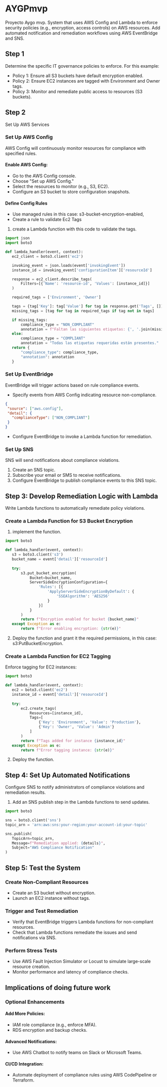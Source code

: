 # AYGPmvp
Proyecto Aygo mvp.
System that uses AWS Config and Lambda to enforce security policies (e.g., encryption, access controls) on AWS resources.
Add automated notification and remediation workflows using AWS EventBridge and SNS.

## Step 1
Determine the specific IT governance policies to enforce. For this example:
* Policy 1: Ensure all S3 buckets have default encryption enabled.
* Policy 2: Ensure EC2 instances are tagged with Environment and Owner tags.
* Policy 3: Monitor and remediate public access to resources (S3 buckets).
## Step 2
Set Up AWS Services
### Set Up AWS Config
AWS Config will continuously monitor resources for compliance with specified rules.
#### Enable AWS Config:
* Go to the AWS Config console.
* Choose "Set up AWS Config."
* Select the resources to monitor (e.g., S3, EC2).
* Configure an S3 bucket to store configuration snapshots.
#### Define Config Rules
* Use managed rules in this case: s3-bucket-encryption-enabled, 
* Create a rule to validate Ec2 Tags
1. create a Lambda function with this code to validate the tags.
 ```python
import json
import boto3

def lambda_handler(event, context):
    ec2_client = boto3.client('ec2')

    invoking_event = json.loads(event['invokingEvent'])
    instance_id = invoking_event['configurationItem']['resourceId']

    response = ec2_client.describe_tags(
        Filters=[{'Name': 'resource-id', 'Values': [instance_id]}]
    )

    required_tags = ['Environment', 'Owner']

    tags = {tag['Key']: tag['Value'] for tag in response.get('Tags', [])}
    missing_tags = [tag for tag in required_tags if tag not in tags]

    if missing_tags:
        compliance_type = "NON_COMPLIANT"
        annotation = f"Faltan las siguientes etiquetas: {', '.join(missing_tags)}"
    else:
        compliance_type = "COMPLIANT"
        annotation = "Todas las etiquetas requeridas están presentes."
    return {
        "compliance_type": compliance_type,
        "annotation": annotation
    }

```
### Set Up EventBridge
EventBridge will trigger actions based on rule compliance events.
* Specify events from AWS Config indicating resource non-compliance.
 ```json
{
  "source": ["aws.config"],
  "detail": {
    "complianceType": ["NON_COMPLIANT"]
  }
}
```
* Configure EventBridge to invoke a Lambda function for remediation.
### Set Up SNS
SNS will send notifications about compliance violations.
1. Create an SNS topic.
2. Subscribe your email or SMS to receive notifications.
3. Configure EventBridge to publish compliance events to this SNS topic.
## Step 3: Develop Remediation Logic with Lambda
Write Lambda functions to automatically remediate policy violations.
### Create a Lambda Function for S3 Bucket Encryption
1. implement the function.
 ```python
import boto3

def lambda_handler(event, context):
    s3 = boto3.client('s3')
    bucket_name = event['detail']['resourceId']
    
    try:
        s3.put_bucket_encryption(
            Bucket=bucket_name,
            ServerSideEncryptionConfiguration={
                'Rules': [{
                    'ApplyServerSideEncryptionByDefault': {
                        'SSEAlgorithm': 'AES256'
                    }
                }]
            }
        )
        return f"Encryption enabled for bucket {bucket_name}"
    except Exception as e:
        return f"Error enabling encryption: {str(e)}"

```
2. Deploy the function and grant it the required permissions, in this case: s3:PutBucketEncryption.
### Create a Lambda Function for EC2 Tagging
Enforce tagging for EC2 instances:
 ```python
import boto3

def lambda_handler(event, context):
    ec2 = boto3.client('ec2')
    instance_id = event['detail']['resourceId']
    
    try:
        ec2.create_tags(
            Resources=[instance_id],
            Tags=[
                {'Key': 'Environment', 'Value': 'Production'},
                {'Key': 'Owner', 'Value': 'Admin'}
            ]
        )
        return f"Tags added for instance {instance_id}"
    except Exception as e:
        return f"Error tagging instance: {str(e)}"

```
2. Deploy the function.

## Step 4: Set Up Automated Notifications
Configure SNS to notify administrators of compliance violations and remediation results.
1. Add an SNS publish step in the Lambda functions to send updates.
 ```python
import boto3

sns = boto3.client('sns')
topic_arn = 'arn:aws:sns:your-region:your-account-id:your-topic'

sns.publish(
    TopicArn=topic_arn,
    Message=f"Remediation applied: {details}",
    Subject="AWS Compliance Notification"
)

```
## Step 5: Test the System
### Create Non-Compliant Resources
* Create an S3 bucket without encryption.
* Launch an EC2 instance without tags.
### Trigger and Test Remediation
* Verify that EventBridge triggers Lambda functions for non-compliant resources.
* Check that Lambda functions remediate the issues and send notifications via SNS.
### Perform Stress Tests
* Use  AWS Fault Injection Simulator or Locust to simulate large-scale resource creation.
* Monitor performance and latency of compliance checks.
## Implications of doing future work
### Optional Enhancements
#### Add More Policies:
* IAM role compliance (e.g., enforce MFA).
* RDS encryption and backup checks.
#### Advanced Notifications:
* Use AWS Chatbot to notify teams on Slack or Microsoft Teams.
#### CI/CD Integration:
* Automate deployment of compliance rules using AWS CodePipeline or Terraform.


